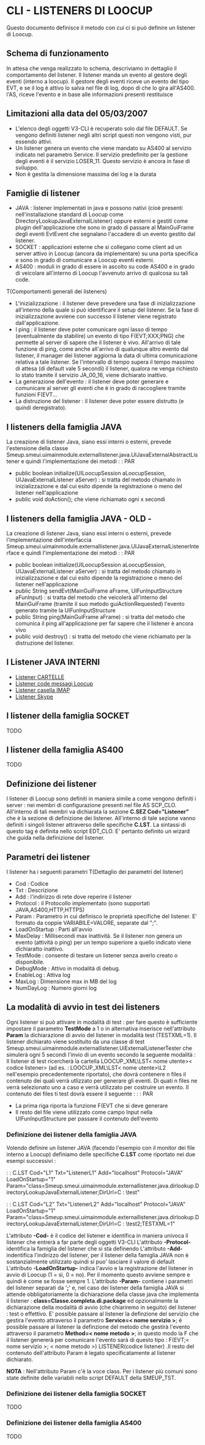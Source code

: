# CLI -  LISTENERS DI LOOCUP
Questo documento definisce il metodo con cui ci si può definire un listener di Loocup.

## Schema di funzionamento
In attesa che venga realizzato lo schema, descriviamo in dettaglio il comportamento del listener.
Il listener manda un evento al gestore degli eventi (interno a loocup). Il gestore degli eventi riceve un evento del tipo EVT, e se il log è attivo lo salva nel file di log, dopo di che lo gira all'AS400. l'AS, riceve l'evento e in base alle informazioni presenti restituisce

## Limitazioni alla data del 05/03/2007

- L'elenco degli oggetti V3-CLI è recuperato solo dal file DEFAULT. Se vengono definiti listener negli altri script questi non vengono visti, pur essendo attivi.
- Un listener genera un evento che viene mandato su AS400 al servizio indicato nel parametro Service. Il servizio predefinito per la gestione degli eventi è il servizio LOSER_11. Questo servizio è ancora in fase di sviluppo.
- Non è gestita la dimensione massima dei log e la durata


## Famiglie di listener

- JAVA  :  listener implementati in java e possono nativi (cioè presenti nell'installazione standard di Loocup come DirectoryLookupJavaExternalListener) oppure esterni e gestiti come plugin dell'applicazione che sono in grado di passare al MainGuiFrame degli eventi EvtEvent che segnalano l'accadere di un evento gestito dal listener.
- SOCKET  :  applicazioni esterne che si collegano come client ad un server attivo in Loocup (ancora da implementare) su una porta specifica e sono in grado di comunicare a Loocup eventi esterni.
- AS400  :  moduli in grado di essere in ascolto su code AS400 e in grado di veicolare all'interno di Loocup l'avvenuto arrivo di qualcosa su tali code.


 T(Comportamenti generali dei listeners)
- L'inizializzazione  :  il listener deve prevedere una fase di inizializzazione all'interno della quale si può identificare il setup del listener. Se la fase di inizializzazione avviene con successo il listener viene registrato dall'applicazione.
- I ping  :  il listener deve poter comunicare ogni lasso di tempo (eventualmente da stabilire) un evento di tipo F(EVT;XXX;PNG) che permette al server di sapere che il listener è vivo. All'arrivo di tale funzione di ping, come anche all'arrivo di qualunque altro evento dal listener, il manager dei listener aggiorna la data di ultima comunicazione relativa a tale listener. Se l'intervallo di tempo supera il tempo massimo di attesa (di default vale 5 secondi) il listener, qualora ne venga richiesto lo stato tramite il servizio JA_00_16, viene dichiarato inattivo.
- La generazione dell'evento :  il listener deve poter generare e comunicare al server gli eventi che è in grado di raccogliere tramite funzioni F(EVT...
- La distruzione del listener :  il listener deve poter essere distrutto (e quindi deregistrato).



## I listeners della famiglia JAVA
La creazione di listener Java, siano essi interni o esterni, prevede l'estensione della classe Smeup.smeui.uimainmodule.externallistener.java.UIJavaExternalAbstractListener e quindi l'implementazione dei metodi
 :  : PAR
- public boolean initialize(UILoocupSession aLoocupSession, UIJavaExternalListener aServer)  :  si tratta del metodo chiamato in inizializzazione e dal cui esito dipende la registrazione o meno del listener nell'applicazione
- public void doAction(); che viene richiamato ogni x secondi



## I listeners della famiglia JAVA - OLD -
La creazione di listener Java, siano essi interni o esterni, prevede l'implementazione dell'interfaccia Smeup.smeui.uimainmodule.externallistener.java.UIJavaExternalListenerInterface e quindi l'implementazione dei metodi
 :  : PAR
- public boolean initialize(UILoocupSession aLoocupSession, UIJavaExternalListener aServer)  :  si tratta del metodo chiamato in inizializzazione e dal cui esito dipende la registrazione o meno del listener nell'applicazione
- public String sendEvt(MainGuiFrame aFrame, UIFunInputStructure aFunInput)  :  si tratta del metodo che veicolerà all'interno del MainGuiFrame (tramite il suo metodo guiActionRequested) l'evento generato tramite la UIFunInputStructure
- public String ping(MainGuiFrame aFrame)  :  si tratta del metodo che comunica il ping all'applicazione per far sapere che il listener è ancora vivo
- public void destroy()  :  si tratta del metodo che viene richiamato per la distruzione del listener.


## I Listener JAVA INTERNI
- [Listener CARTELLE](Sorgenti/MB/DOC_OGG/V3_CLI_01)
- [Listener code messagi Loocup](Sorgenti/MB/DOC_OGG/V3_CLI_06)
- [Listener casella IMAP](Sorgenti/MB/DOC_OGG/V3_CLI_07)
- [Listener Skype](Sorgenti/MB/DOC_OGG/V3_CLI_08)



## I listener della famiglia SOCKET
TODO

## I listener della famiglia AS400
TODO

## Definizione dei listener
I listener di Loocup sono definiti in maniera simile a come vengono definiti i server :  nei membri di configurazione presenti nel file AS SCP_CLO.
All'interno di tali membri va dichiarata la sezione **C.SEZ Cod="Listener"** che è la sezione di definizione dei listener.
All'interno di tale sezione vanno definiti i singoli listener attraverso delle specifiche **C.LST**.
La sintassi di questo tag è definita nello script EDT_CLO. E' pertanto definito un wizard che guida nella definizione del listener.

## Parametri dei listener
I listener ha i seguenti parametri
 T(Dettaglio dei parametri del listener)
- Cod :   Codice
- Txt :   Descrizione
- Add :  l'indirizzo di rete dove reperire il listener
- Protocol :  il Protocollo implementato (sono supportati JAVA,AS400,HTTP,HTTPS)
- Param :  Parametro in cui definisco le proprietà specifiche del listener. E' formato da coppie VARIABILE=VALORE, separate dal ";".
- LoadOnStartup :  Parti all'avvio
- MaxDelay :  Millisecondi max inattività. Se il listener non genera un evento (attività o ping) per un tempo superiore a quello indicato viene dichiaratto inattivo.
- TestMode :  consente di testare un listener senza averlo creato o disponibile.
- DebugMode :  Attivo in modalità di debug.
- EnableLog :  Attiva log
- MaxLog :  Dimensione max in MB del log
- NumDayLog :  Numero giorni log



## La modalità di avvio in test dei listeners
Ogni listener si può attivare in modalità di test :  per fare questo è sufficiente impostare il parametro **TestMode** a 1 o in alternativa  inserisce nell'attributo **Param** la dichiarazione di avvio del listener in modalità test (TESTXML=1).
Il listener dichiarato viene sostituito da una classe di test Smeup.smeui.uimainmodule.externallistener.UiExternalListenerTester che simulerà ogni 5 secondi l'invio di un evento secondo la seguente modalità : 
Il listener di test ricercherà la cartella LOOCUP_XML\LST\< nome utente>\< codice listener> (ad es. :  LOOCUP_XML\LST\< nome utente>\L2 nell'esempio precedentemente riportato), che dovrà contenere n files il contenuto dei quali verrà utlizzato per generare gli eventi. Di quati n files ne verrà selezionato uno a caso e verrà utilizzato per costruire un evento. Il contenuto dei files ti test dovrà essere il seguente : 
 :  : PAR
- La prima riga riporta la funzione F(EVT che si deve generare
- Il resto del file viene utilizzato come campo Input nella UIFunInputStructure per passare il contenuto dell'evento



### Definizione dei listener della famiglia JAVA
Volendo definire un listener JAVA (facendo l'esempio con il monitor dei file interno a Loocup) definiamo delle specifiche **C.LST** come riportato nei due esempi successivi : 

 :  : C.LST Cod="L1" Txt="ListenerL1" Add="localhost" Protocol="JAVA" LoadOnStartup="1" Param="class=Smeup.smeui.uimainmodule.externallistener.java.dirlookup.DirectoryLookupJavaExternalListener;DirUrl=C : \test"

 :  : C.LST Cod="L2" Txt="ListenerL2" Add="localhost" Protocol="JAVA" LoadOnStartup="1" Param="class=Smeup.smeui.uimainmodule.externallistener.java.dirlookup.DirectoryLookupJavaExternalListener;DirUrl=C : \test2;TESTXML=1"

L'attributo **-Cod-** è il codice del listener e identifica in maniera univoca il listener che entrerà a far parte degli oggetti V3-CLI
L'attributo **-Protocol-**  identifica la famiglia del listener che si sta definendo
L'attributo **-Add-** indentifica l'indirizzo del listener, per il listener della famiglia JAVA non è sostanzialmente utilizzato quindi si puo' lasciare il valore di default
L'attributo **-LoadOnStartup-** indica l'avvio e la registrazione del listener in avvio di Loocup (1 = sì, 0 = no). Per il momento questo avviene sempre e quindi è come se fosse sempre 1.
L'attributo **-Param-** contiene i parametri del listener separati da '**;**' e, nel caso dei listener della famiglia JAVA si attende obbligatoriamente la dichiarazione della classe java che implementa il listener :  **class=Classe.completa.di.package** ed opzionalmente la dichiarazione della modalità di avvio (che chiariremo in seguito) del listener :  test o effettivo. E' possible passare al listener la definzione del servizio che gestira l'evento attraverso il parametro **Service=< nome servizio >**; è possible passare al listener la definzione del metodo che gestirà l'evento attraverso il parametro **Method=< nome metodo >**; in questo modo la F che il listener genererà per comunicare l'evento sarà di questo tipo :  F(EVT;< nome servizio >; < nome metodo >) LISTENER(codice listener) .Il resto del contenuto dell'attributo Param è legato specificatamente al listener dichiarato.

**NOTA** :  Nell'attributo Param c'è la voce class. Per i listener più comuni sono state definite delle variabili nello script DEFAULT della SMEUP_TST.

### Definizione dei listener della famiglia SOCKET
TODO
### Definizione dei listener della famiglia AS400
TODO


